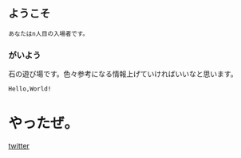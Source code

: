 ## ようこそ 

```ようこそ！
あなたはn人目の入場者です。
```
### がいよう

石の遊び場です。色々参考になる情報上げていければいいなと思います。

```markdown
Hello,World!
```
<h1>やったぜ。</h1>


[twitter](https://twitter.com/rock_ishi)